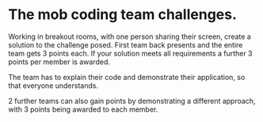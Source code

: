 # The mob coding team challenges.

Working in breakout rooms, with one person sharing their screen, create a solution to the challenge posed.  First team back presents and the entire team gets 3 points each.  If your solution meets all requirements a further 3 points per member is awarded.

The team has to explain their code and demonstrate their application, so that everyone understands.

2 further teams can also gain points by demonstrating a different approach, with 3 points being awarded to each member.